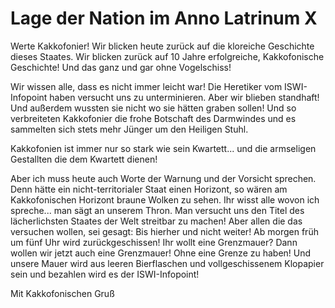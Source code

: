 # Lage der Nation im Anno Latrinum X

Werte Kakkofonier! Wir blicken heute zurück auf die kloreiche Geschichte dieses Staates. Wir blicken zurück auf 10 Jahre erfolgreiche, Kakkofonische Geschichte! Und das ganz und gar ohne Vogelschiss!

Wir wissen alle, dass es nicht immer leicht war! Die Heretiker vom ISWI-Infopoint haben versucht uns zu unterminieren.
Aber wir blieben standhaft! Und außerdem wussten sie nicht wo sie hätten graben sollen!
Und so verbreiteten Kakkofonier die frohe Botschaft des Darmwindes und es sammelten sich stets mehr Jünger um den Heiligen Stuhl.

Kakkofonien ist immer nur so stark wie sein Kwartett... und die armseligen Gestallten die dem Kwartett dienen!

Aber ich muss heute auch Worte der Warnung und der Vorsicht sprechen. Denn hätte ein nicht-territorialer Staat einen Horizont, so wären am Kakkofonischen Horizont braune Wolken zu sehen.
Ihr wisst alle wovon ich spreche... man sägt an unserem Thron. Man versucht uns den Titel des lächerlichsten Staates der Welt streitbar zu machen!
Aber allen die das versuchen wollen, sei gesagt:
Bis hierher und nicht weiter! Ab morgen früh um fünf Uhr wird zurückgeschissen!
Ihr wollt eine Grenzmauer? Dann wollen wir jetzt auch eine Grenzmauer! Ohne eine Grenze zu haben! Und unsere Mauer wird aus leeren Bierflaschen und vollgeschissenem Klopapier sein und bezahlen wird es der ISWI-Infopoint!

Mit Kakkofonischen Gruß

